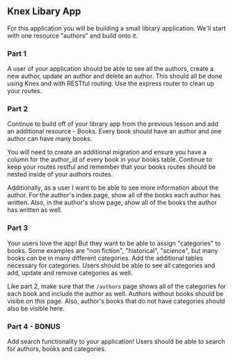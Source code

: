 ## Knex Libary App

For this application you will be building a small library application. We'll start with one resource "authors" and build onto it.

### Part 1 

A user of your application should be able to see all the authors, create a new author, update an author and delete an author. This should all be done using Knex and with RESTful routing. Use the express router to clean up your routes.

### Part 2

Continue to build off of your library app from the previous lesson and add an additional resource - Books. Every book should have an author and one author can have many books. 

You will need to create an additional migration and ensure you have a column for the author_id of every book in your books table. Continue to keep your routes restful and remember that your books routes should be nested inside of your authors routes.

Additionally, as a user I want to be able to see more information about the author.  For the author's index page, show all of the books each author has written. Also, in the author's show page, show all of the books the author has written as well.

### Part 3

Your users love the app! But they want to be able to assign "categories" to books. Some examples are "non fiction", "historical", "science", but many books can be in many different categories. Add the additional tables necessary for categories. Users should be able to see all categories and add, update and remove categories as well.

Like part 2, make sure that the `/authors` page shows all of the categories for each book and include the author as well.  Authors without books should be visibe on this page.  Also, author's books that do not have categories should also be visible here.

### Part 4 - BONUS

Add search functionality to your application! Users should be able to search for authors, books and categories.
